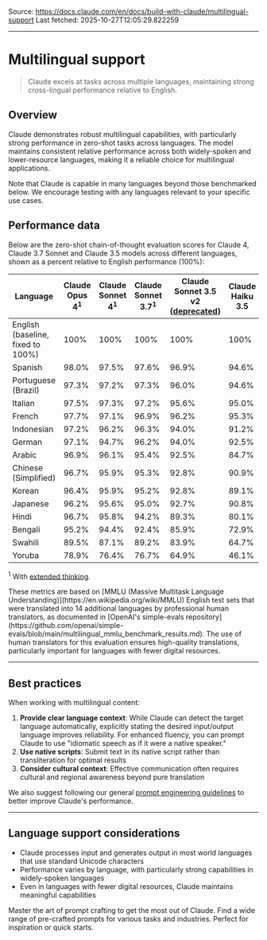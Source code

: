 Source: https://docs.claude.com/en/docs/build-with-claude/multilingual-support
Last fetched: 2025-10-27T12:05:29.822259

---

# Multilingual support

> Claude excels at tasks across multiple languages, maintaining strong cross-lingual performance relative to English.

## Overview

Claude demonstrates robust multilingual capabilities, with particularly strong performance in zero-shot tasks across languages. The model maintains consistent relative performance across both widely-spoken and lower-resource languages, making it a reliable choice for multilingual applications.

Note that Claude is capable in many languages beyond those benchmarked below. We encourage testing with any languages relevant to your specific use cases.

## Performance data

Below are the zero-shot chain-of-thought evaluation scores for Claude 4, Claude 3.7 Sonnet and Claude 3.5 models across different languages, shown as a percent relative to English performance (100%):

| Language                          | Claude Opus 4<sup>1</sup> | Claude Sonnet 4<sup>1</sup> | Claude Sonnet 3.7<sup>1</sup> | Claude Sonnet 3.5 v2 ([deprecated](/en/docs/about-claude/model-deprecations)) | Claude Haiku 3.5 |
| --------------------------------- | ------------------------- | --------------------------- | ----------------------------- | ----------------------------------------------------------------------------- | ---------------- |
| English (baseline, fixed to 100%) | 100%                      | 100%                        | 100%                          | 100%                                                                          | 100%             |
| Spanish                           | 98.0%                     | 97.5%                       | 97.6%                         | 96.9%                                                                         | 94.6%            |
| Portuguese (Brazil)               | 97.3%                     | 97.2%                       | 97.3%                         | 96.0%                                                                         | 94.6%            |
| Italian                           | 97.5%                     | 97.3%                       | 97.2%                         | 95.6%                                                                         | 95.0%            |
| French                            | 97.7%                     | 97.1%                       | 96.9%                         | 96.2%                                                                         | 95.3%            |
| Indonesian                        | 97.2%                     | 96.2%                       | 96.3%                         | 94.0%                                                                         | 91.2%            |
| German                            | 97.1%                     | 94.7%                       | 96.2%                         | 94.0%                                                                         | 92.5%            |
| Arabic                            | 96.9%                     | 96.1%                       | 95.4%                         | 92.5%                                                                         | 84.7%            |
| Chinese (Simplified)              | 96.7%                     | 95.9%                       | 95.3%                         | 92.8%                                                                         | 90.9%            |
| Korean                            | 96.4%                     | 95.9%                       | 95.2%                         | 92.8%                                                                         | 89.1%            |
| Japanese                          | 96.2%                     | 95.6%                       | 95.0%                         | 92.7%                                                                         | 90.8%            |
| Hindi                             | 96.7%                     | 95.8%                       | 94.2%                         | 89.3%                                                                         | 80.1%            |
| Bengali                           | 95.2%                     | 94.4%                       | 92.4%                         | 85.9%                                                                         | 72.9%            |
| Swahili                           | 89.5%                     | 87.1%                       | 89.2%                         | 83.9%                                                                         | 64.7%            |
| Yoruba                            | 78.9%                     | 76.4%                       | 76.7%                         | 64.9%                                                                         | 46.1%            |

<sup>1</sup> With [extended thinking](/en/docs/build-with-claude/extended-thinking).

<Note>
  These metrics are based on [MMLU (Massive Multitask Language Understanding)](https://en.wikipedia.org/wiki/MMLU) English test sets that were translated into 14 additional languages by professional human translators, as documented in [OpenAI's simple-evals repository](https://github.com/openai/simple-evals/blob/main/multilingual_mmlu_benchmark_results.md). The use of human translators for this evaluation ensures high-quality translations, particularly important for languages with fewer digital resources.
</Note>

***

## Best practices

When working with multilingual content:

1. **Provide clear language context**: While Claude can detect the target language automatically, explicitly stating the desired input/output language improves reliability. For enhanced fluency, you can prompt Claude to use "idiomatic speech as if it were a native speaker."
2. **Use native scripts**: Submit text in its native script rather than transliteration for optimal results
3. **Consider cultural context**: Effective communication often requires cultural and regional awareness beyond pure translation

We also suggest following our general [prompt engineering guidelines](/en/docs/build-with-claude/prompt-engineering/overview) to better improve Claude's performance.

***

## Language support considerations

* Claude processes input and generates output in most world languages that use standard Unicode characters
* Performance varies by language, with particularly strong capabilities in widely-spoken languages
* Even in languages with fewer digital resources, Claude maintains meaningful capabilities

<CardGroup cols={2}>
  <Card title="Prompt Engineering Guide" icon="pen" href="/en/docs/build-with-claude/prompt-engineering/overview">
    Master the art of prompt crafting to get the most out of Claude.
  </Card>

  <Card title="Prompt Library" icon="books" href="/en/resources/prompt-library">
    Find a wide range of pre-crafted prompts for various tasks and industries. Perfect for inspiration or quick starts.
  </Card>
</CardGroup>